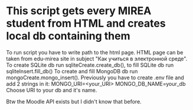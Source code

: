 # This script gets every MIREA student from HTML and creates local db containing them
То run script you have to write path to the html page. HTML page can be taken from edu-mirea site in subject "Как учиться в электронной среде".
To create SQLite db run sqliteCreate.create_db(), to fill SQLite db run sqliteInsert.fill_db()
To create and fill MongoDB db run mongoCreate.mongo_insert(). Previously you have to create .env file and add 2 strings in it:
MONGO_URI=<your_URI>
MONGO_DB_NAME=your_db
Choose URI to your db and it's name.

Btw the Moodle API exists but I didn't know that before.